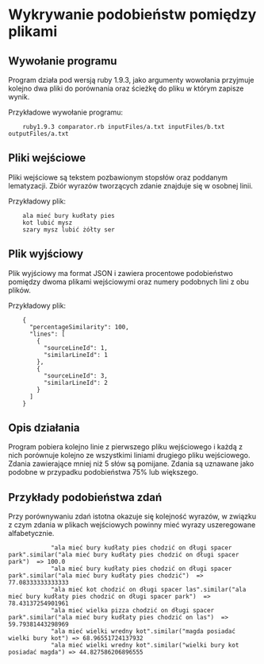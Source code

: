 Wykrywanie podobieństw pomiędzy plikami
===============

Wywołanie programu
---------------
Program działa pod wersją ruby 1.9.3, jako argumenty wowołania przyjmuje kolejno dwa pliki do porównania oraz ścieżkę do pliku w którym zapisze wynik.

Przykładowe wywołanie programu:

        ruby1.9.3 comparator.rb inputFiles/a.txt inputFiles/b.txt outputFiles/a.txt
 
Pliki wejściowe
---------------
Pliki wejściowe są tekstem pozbawionym stopsłów oraz poddanym lematyzacji. Zbiór wyrazów tworzących zdanie znajduje się w osobnej linii.

Przykładowy plik:

        ala mieć bury kudłaty pies
        kot lubić mysz
        szary mysz lubić żółty ser


Plik wyjściowy
---------------
Plik wyjściowy ma format JSON i zawiera procentowe podobieństwo pomiędzy dwoma plikami wejściowymi oraz numery podobnych lini z obu plików.

Przykładowy plik:


        {
          "percentageSimilarity": 100,
          "lines": [
            {
              "sourceLineId": 1,
              "similarLineId": 1
            },
            {
              "sourceLineId": 3,
              "similarLineId": 2
            }
          ]
        }


Opis działania
---------------
Program pobiera kolejno linie z pierwszego pliku wejściowego i każdą z nich porównuje kolejno ze wszystkimi liniami drugiego pliku wejściowego. Zdania zawierające mniej niż 5 słów są pomijane. Zdania są uznawane jako podobne w przypadku podobieństwa 75% lub większego.


Przykłady podobieństwa zdań
----------------------------
Przy porównywaniu zdań istotna okazuje się kolejność wyrazów, w związku z czym zdania w plikach wejściowych powinny mieć wyrazy uszeregowane alfabetycznie.

                "ala mieć bury kudłaty pies chodzić on długi spacer park".similar("ala mieć bury kudłaty pies chodzić on długi spacer park")  => 100.0
                "ala mieć bury kudłaty pies chodzić on długi spacer park".similar("ala mieć bury kudłaty pies chodzić")  => 77.08333333333333
                "ala mieć kot chodzić on długi spacer las".similar("ala mieć bury kudłaty pies chodzić on długi spacer park")  => 78.43137254901961
                "ala mieć wielka pizza chodzić on długi spacer park".similar("ala mieć bury kudłaty pies chodzić on las")  => 59.79381443298969
                "ala mieć wielki wredny kot".similar("magda posiadać wielki bury kot") => 68.96551724137932
                "ala mieć wielki wredny kot".similar("wielki bury kot posiadać magda") => 44.827586206896555

